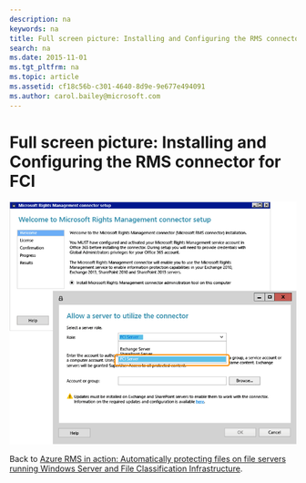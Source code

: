 ```yaml
---
description: na
keywords: na
title: Full screen picture: Installing and Configuring the RMS connector for FCI
search: na
ms.date: 2015-11-01
ms.tgt_pltfrm: na
ms.topic: article
ms.assetid: cf18c56b-c301-4640-8d9e-9e677e494091
ms.author: carol.bailey@microsoft.com
---
```

# Full screen picture: Installing and Configuring the RMS connector for FCI
![](../Image/AzRMS_FCI_Connector.png)

Back to [Azure RMS in action: Automatically protecting files on file servers running Windows Server and File Classification Infrastructure](http://technet.microsoft.com/library/jj585026.aspx).

